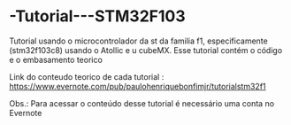 # -Tutorial---STM32F103
Tutorial usando o microcontrolador da st da familia f1, especificamente (stm32f103c8) usando o Atollic e u cubeMX.
Esse tutorial contém o código e o embasamento teorico 


Link do conteudo teorico de cada tutorial : https://www.evernote.com/pub/paulohenriquebonfimjr/tutorialstm32f1

Obs.: Para acessar o conteúdo desse tutorial é necessário uma conta no Evernote
